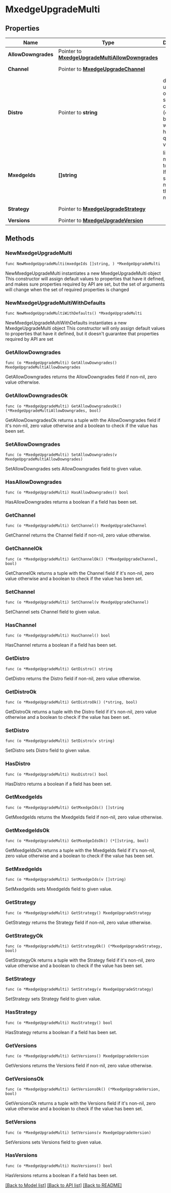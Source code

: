 # MxedgeUpgradeMulti

## Properties

Name | Type | Description | Notes
------------ | ------------- | ------------- | -------------
**AllowDowngrades** | Pointer to [**MxedgeUpgradeMultiAllowDowngrades**](MxedgeUpgradeMultiAllowDowngrades.md) |  | [optional] 
**Channel** | Pointer to [**MxedgeUpgradeChannel**](MxedgeUpgradeChannel.md) |  | [optional] [default to MXEDGEUPGRADECHANNEL_STABLE]
**Distro** | Pointer to **string** | distro upgrade, optional, to specific codename (e.g. bullseye) with highest qualified versions | [optional] 
**MxedgeIds** | **[]string** | list of mxedge IDs to upgrade. If not specified, it means all the org mxedges. | 
**Strategy** | Pointer to [**MxedgeUpgradeStrategy**](MxedgeUpgradeStrategy.md) |  | [optional] [default to MXEDGEUPGRADESTRATEGY_BIG_BANG]
**Versions** | Pointer to [**MxedgeUpgradeVersion**](MxedgeUpgradeVersion.md) |  | [optional] 

## Methods

### NewMxedgeUpgradeMulti

`func NewMxedgeUpgradeMulti(mxedgeIds []string, ) *MxedgeUpgradeMulti`

NewMxedgeUpgradeMulti instantiates a new MxedgeUpgradeMulti object
This constructor will assign default values to properties that have it defined,
and makes sure properties required by API are set, but the set of arguments
will change when the set of required properties is changed

### NewMxedgeUpgradeMultiWithDefaults

`func NewMxedgeUpgradeMultiWithDefaults() *MxedgeUpgradeMulti`

NewMxedgeUpgradeMultiWithDefaults instantiates a new MxedgeUpgradeMulti object
This constructor will only assign default values to properties that have it defined,
but it doesn't guarantee that properties required by API are set

### GetAllowDowngrades

`func (o *MxedgeUpgradeMulti) GetAllowDowngrades() MxedgeUpgradeMultiAllowDowngrades`

GetAllowDowngrades returns the AllowDowngrades field if non-nil, zero value otherwise.

### GetAllowDowngradesOk

`func (o *MxedgeUpgradeMulti) GetAllowDowngradesOk() (*MxedgeUpgradeMultiAllowDowngrades, bool)`

GetAllowDowngradesOk returns a tuple with the AllowDowngrades field if it's non-nil, zero value otherwise
and a boolean to check if the value has been set.

### SetAllowDowngrades

`func (o *MxedgeUpgradeMulti) SetAllowDowngrades(v MxedgeUpgradeMultiAllowDowngrades)`

SetAllowDowngrades sets AllowDowngrades field to given value.

### HasAllowDowngrades

`func (o *MxedgeUpgradeMulti) HasAllowDowngrades() bool`

HasAllowDowngrades returns a boolean if a field has been set.

### GetChannel

`func (o *MxedgeUpgradeMulti) GetChannel() MxedgeUpgradeChannel`

GetChannel returns the Channel field if non-nil, zero value otherwise.

### GetChannelOk

`func (o *MxedgeUpgradeMulti) GetChannelOk() (*MxedgeUpgradeChannel, bool)`

GetChannelOk returns a tuple with the Channel field if it's non-nil, zero value otherwise
and a boolean to check if the value has been set.

### SetChannel

`func (o *MxedgeUpgradeMulti) SetChannel(v MxedgeUpgradeChannel)`

SetChannel sets Channel field to given value.

### HasChannel

`func (o *MxedgeUpgradeMulti) HasChannel() bool`

HasChannel returns a boolean if a field has been set.

### GetDistro

`func (o *MxedgeUpgradeMulti) GetDistro() string`

GetDistro returns the Distro field if non-nil, zero value otherwise.

### GetDistroOk

`func (o *MxedgeUpgradeMulti) GetDistroOk() (*string, bool)`

GetDistroOk returns a tuple with the Distro field if it's non-nil, zero value otherwise
and a boolean to check if the value has been set.

### SetDistro

`func (o *MxedgeUpgradeMulti) SetDistro(v string)`

SetDistro sets Distro field to given value.

### HasDistro

`func (o *MxedgeUpgradeMulti) HasDistro() bool`

HasDistro returns a boolean if a field has been set.

### GetMxedgeIds

`func (o *MxedgeUpgradeMulti) GetMxedgeIds() []string`

GetMxedgeIds returns the MxedgeIds field if non-nil, zero value otherwise.

### GetMxedgeIdsOk

`func (o *MxedgeUpgradeMulti) GetMxedgeIdsOk() (*[]string, bool)`

GetMxedgeIdsOk returns a tuple with the MxedgeIds field if it's non-nil, zero value otherwise
and a boolean to check if the value has been set.

### SetMxedgeIds

`func (o *MxedgeUpgradeMulti) SetMxedgeIds(v []string)`

SetMxedgeIds sets MxedgeIds field to given value.


### GetStrategy

`func (o *MxedgeUpgradeMulti) GetStrategy() MxedgeUpgradeStrategy`

GetStrategy returns the Strategy field if non-nil, zero value otherwise.

### GetStrategyOk

`func (o *MxedgeUpgradeMulti) GetStrategyOk() (*MxedgeUpgradeStrategy, bool)`

GetStrategyOk returns a tuple with the Strategy field if it's non-nil, zero value otherwise
and a boolean to check if the value has been set.

### SetStrategy

`func (o *MxedgeUpgradeMulti) SetStrategy(v MxedgeUpgradeStrategy)`

SetStrategy sets Strategy field to given value.

### HasStrategy

`func (o *MxedgeUpgradeMulti) HasStrategy() bool`

HasStrategy returns a boolean if a field has been set.

### GetVersions

`func (o *MxedgeUpgradeMulti) GetVersions() MxedgeUpgradeVersion`

GetVersions returns the Versions field if non-nil, zero value otherwise.

### GetVersionsOk

`func (o *MxedgeUpgradeMulti) GetVersionsOk() (*MxedgeUpgradeVersion, bool)`

GetVersionsOk returns a tuple with the Versions field if it's non-nil, zero value otherwise
and a boolean to check if the value has been set.

### SetVersions

`func (o *MxedgeUpgradeMulti) SetVersions(v MxedgeUpgradeVersion)`

SetVersions sets Versions field to given value.

### HasVersions

`func (o *MxedgeUpgradeMulti) HasVersions() bool`

HasVersions returns a boolean if a field has been set.


[[Back to Model list]](../README.md#documentation-for-models) [[Back to API list]](../README.md#documentation-for-api-endpoints) [[Back to README]](../README.md)


